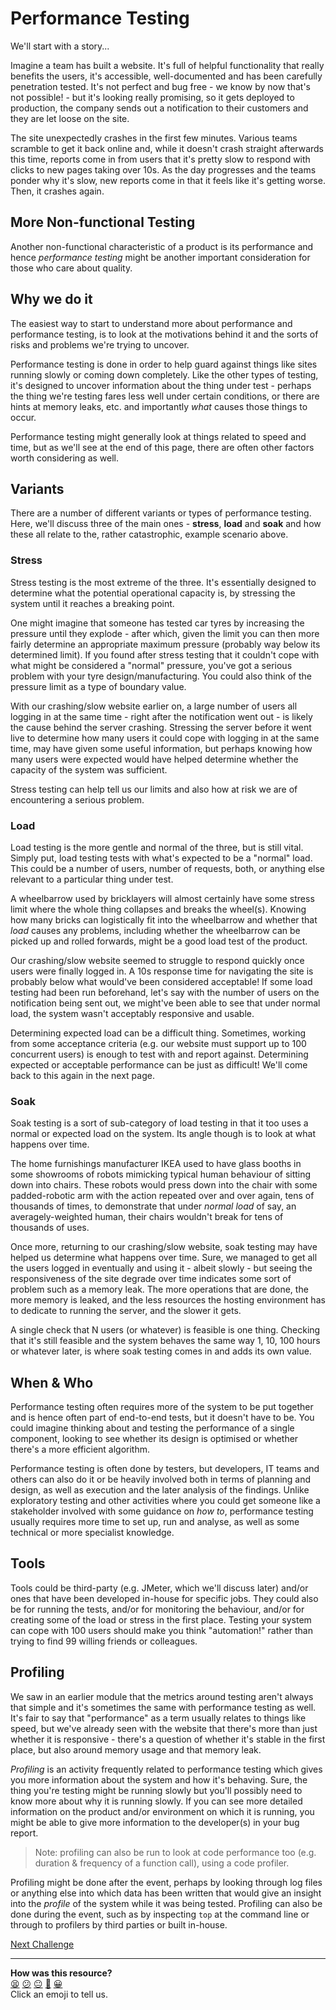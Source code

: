 # Performance Testing

We'll start with a story...

Imagine a team has built a website. It's full of helpful functionality that
really benefits the users, it's accessible, well-documented and has been
carefully penetration tested. It's not perfect and bug free - we know by now
that's not possible! - but it's looking really promising, so it gets deployed to
production, the company sends out a notification to their customers and they are
let loose on the site.

The site unexpectedly crashes in the first few minutes. Various teams scramble
to get it back online and, while it doesn't crash straight afterwards this time,
reports come in from users that it's pretty slow to respond with clicks to new
pages taking over 10s. As the day progresses and the teams ponder why it's slow,
new reports come in that it feels like it's getting worse. Then, it crashes
again.

## More Non-functional Testing

Another non-functional characteristic of a product is its performance and hence
*performance testing* might be another important consideration for those who
care about quality.

## Why we do it

The easiest way to start to understand more about performance and performance
testing, is to look at the motivations behind it and the sorts of risks and
problems we're trying to uncover.

Performance testing is done in order to help guard against things like sites
running slowly or coming down completely. Like the other types of testing, it's
designed to uncover information about the thing under test - perhaps the thing
we're testing fares less well under certain conditions, or there are hints at
memory leaks, etc. and importantly *what* causes those things to occur.

Performance testing might generally look at things related to speed and time,
but as we'll see at the end of this page, there are often other factors worth
considering as well.

## Variants

There are a number of different variants or types of performance testing. Here,
we'll discuss three of the main ones - **stress**, **load** and **soak** and how
these all relate to the, rather catastrophic, example scenario above.

### Stress

Stress testing is the most extreme of the three. It's essentially designed to
determine what the potential operational capacity is, by stressing the system
until it reaches a breaking point.

One might imagine that someone has tested car tyres by increasing the pressure
until they explode - after which, given the limit you can then more fairly
determine an appropriate maximum pressure (probably way below its determined
limit). If you found after stress testing that it couldn't cope with what might
be considered a "normal" pressure, you've got a serious problem with your tyre
design/manufacturing. You could also think of the pressure limit as a type of
boundary value.

With our crashing/slow website earlier on, a large number of users all logging
in at the same time - right after the notification went out - is likely the
cause behind the server crashing. Stressing the server before it went live to
determine how many users it could cope with logging in at the same time, may
have given some useful information, but perhaps knowing how many users were
expected would have helped determine whether the capacity of the system was
sufficient.

Stress testing can help tell us our limits and also how at risk we are of
encountering a serious problem.

### Load

Load testing is the more gentle and normal of the three, but is still vital.
Simply put, load testing tests with what's expected to be a "normal" load. This
could be a number of users, number of requests, both, or anything else relevant
to a particular thing under test.

A wheelbarrow used by bricklayers will almost certainly have some stress limit
where the whole thing collapses and breaks the wheel(s). Knowing how many bricks
can logistically fit into the wheelbarrow and whether that *load* causes any
problems, including whether the wheelbarrow can be picked up and rolled
forwards, might be a good load test of the product.

Our crashing/slow website seemed to struggle to respond quickly once users were
finally logged in. A 10s response time for navigating the site is probably below
what would've been considered acceptable! If some load testing had been run
beforehand, let's say with the number of users on the notification being sent
out, we might've been able to see that under normal load, the system wasn't
acceptably responsive and usable.

Determining expected load can be a difficult thing. Sometimes, working from some
acceptance criteria (e.g. our website must support up to 100 concurrent users)
is enough to test with and report against. Determining expected or acceptable
performance can be just as difficult! We'll come back to this again in the next
page.

### Soak

Soak testing is a sort of sub-category of load testing in that it too uses a
normal or expected load on the system. Its angle though is to look at what
happens over time.

The home furnishings manufacturer IKEA used to have glass booths in some
showrooms of robots mimicking typical human behaviour of sitting down into
chairs. These robots would press down into the chair with some padded-robotic
arm with the action repeated over and over again, tens of thousands of times, to
demonstrate that under *normal load* of say, an averagely-weighted human, their
chairs wouldn't break for tens of thousands of uses.

Once more, returning to our crashing/slow website, soak testing may have helped
us determine what happens over time. Sure, we managed to get all the users
logged in eventually and using it - albeit slowly - but seeing the
responsiveness of the site degrade over time indicates some sort of problem such
as a memory leak. The more operations that are done, the more memory is leaked,
and the less resources the hosting environment has to dedicate to running the
server, and the slower it gets.

A single check that N users (or whatever) is feasible is one thing. Checking
that it's still feasible and the system behaves the same way 1, 10, 100 hours or
whatever later, is where soak testing comes in and adds its own value.

## When & Who

Performance testing often requires more of the system to be put together and is
hence often part of end-to-end tests, but it doesn't have to be. You could
imagine thinking about and testing the performance of a single component,
looking to see whether its design is optimised or whether there's a more
efficient algorithm.

Performance testing is often done by testers, but developers, IT teams and
others can also do it or be heavily involved both in terms of planning and
design, as well as execution and the later analysis of the findings. Unlike
exploratory testing and other activities where you could get someone like a
stakeholder involved with some guidance on *how to*, performance testing usually
requires more time to set up, run and analyse, as well as some technical or more
specialist knowledge.

## Tools

Tools could be third-party (e.g. JMeter, which we'll discuss later) and/or ones
that have been developed in-house for specific jobs. They could also be for
running the tests, and/or for monitoring the behaviour, and/or for creating some
of the load or stress in the first place. Testing your system can cope with 100
users should make you think "automation!" rather than trying to find 99 willing
friends or colleagues.

## Profiling

We saw in an earlier module that the metrics around testing aren't always that
simple and it's sometimes the same with performance testing as well. It's fair
to say that "performance" as a term usually relates to things like speed, but
we've already seen with the website that there's more than just whether it is
responsive - there's a question of whether it's stable in the first place, but
also around memory usage and that memory leak.

*Profiling* is an activity frequently related to performance testing which gives
you more information about the system and how it's behaving. Sure, the thing
you're testing might be running slowly but you'll possibly need to know more
about why it is running slowly. If you can see more detailed information on the
product and/or environment on which it is running, you might be able to give
more information to the developer(s) in your bug report.

> Note: profiling can also be run to look at code performance too (e.g. duration
> & frequency of a function call), using a code profiler.

Profiling might be done after the event, perhaps by looking through log files or
anything else into which data has been written that would give an insight into
the *profile* of the system while it was being tested. Profiling can also be
done during the event, such as by inspecting `top` at the command line or
through to profilers by third parties or built in-house.

[Next Challenge](02_considerations.md)

<!-- BEGIN GENERATED SECTION DO NOT EDIT -->

---

**How was this resource?**  
[😫](https://airtable.com/shrUJ3t7KLMqVRFKR?prefill_Repository=makersacademy%2Fextending-testing&prefill_File=phase7%2F01_performance_testing.md&prefill_Sentiment=😫) [😕](https://airtable.com/shrUJ3t7KLMqVRFKR?prefill_Repository=makersacademy%2Fextending-testing&prefill_File=phase7%2F01_performance_testing.md&prefill_Sentiment=😕) [😐](https://airtable.com/shrUJ3t7KLMqVRFKR?prefill_Repository=makersacademy%2Fextending-testing&prefill_File=phase7%2F01_performance_testing.md&prefill_Sentiment=😐) [🙂](https://airtable.com/shrUJ3t7KLMqVRFKR?prefill_Repository=makersacademy%2Fextending-testing&prefill_File=phase7%2F01_performance_testing.md&prefill_Sentiment=🙂) [😀](https://airtable.com/shrUJ3t7KLMqVRFKR?prefill_Repository=makersacademy%2Fextending-testing&prefill_File=phase7%2F01_performance_testing.md&prefill_Sentiment=😀)  
Click an emoji to tell us.

<!-- END GENERATED SECTION DO NOT EDIT -->
